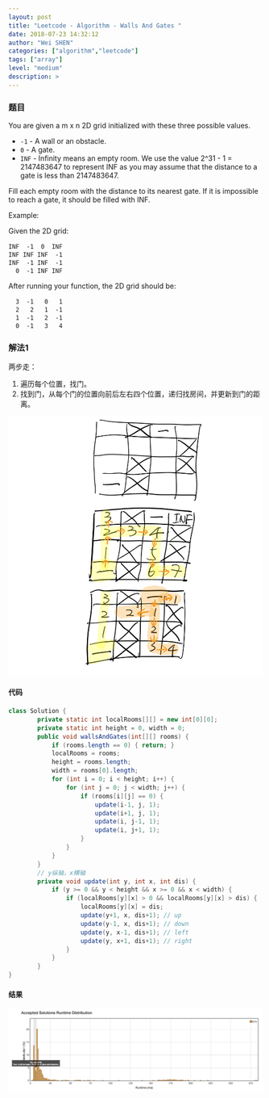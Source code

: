 ```yaml
---
layout: post
title: "Leetcode - Algorithm - Walls And Gates "
date: 2018-07-23 14:32:12
author: "Wei SHEN"
categories: ["algorithm","leetcode"]
tags: ["array"]
level: "medium"
description: >
---
```


### 题目
You are given a m x n 2D grid initialized with these three possible values.

* `-1` - A wall or an obstacle.
* `0` - A gate.
* `INF` - Infinity means an empty room. We use the value 2^31 - 1 = 2147483647 to represent INF as you may assume that the distance to a gate is less than 2147483647.

Fill each empty room with the distance to its nearest gate. If it is impossible to reach a gate, it should be filled with INF.

Example:

Given the 2D grid:
```
INF  -1  0  INF
INF INF INF  -1
INF  -1 INF  -1
  0  -1 INF INF
```
After running your function, the 2D grid should be:
```
  3  -1   0   1
  2   2   1  -1
  1  -1   2  -1
  0  -1   3   4
```

### 解法1
两步走：
1. 遍历每个位置，找门。
2. 找到门，从每个门的位置向前后左右四个位置，递归找房间，并更新到门的距离。

![walls-and-gates-2](/images/leetcode/walls-and-gates-2.png)

#### 代码
```java
class Solution {
        private static int localRooms[][] = new int[0][0];
        private static int height = 0, width = 0;
        public void wallsAndGates(int[][] rooms) {
            if (rooms.length == 0) { return; }
            localRooms = rooms;
            height = rooms.length;
            width = rooms[0].length;
            for (int i = 0; i < height; i++) {
                for (int j = 0; j < width; j++) {
                    if (rooms[i][j] == 0) {
                        update(i-1, j, 1);
                        update(i+1, j, 1);
                        update(i, j-1, 1);
                        update(i, j+1, 1);
                    }
                }
            }
        }
        // y纵轴，x横轴
        private void update(int y, int x, int dis) {
            if (y >= 0 && y < height && x >= 0 && x < width) {
                if (localRooms[y][x] > 0 && localRooms[y][x] > dis) {
                    localRooms[y][x] = dis;
                    update(y+1, x, dis+1); // up
                    update(y-1, x, dis+1); // down
                    update(y, x-1, dis+1); // left
                    update(y, x+1, dis+1); // right
                }
            }
        }
}
```

#### 结果
![walls-and-gates-1](/images/leetcode/walls-and-gates-1.png)
